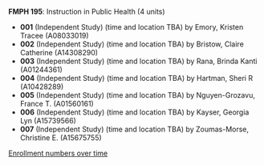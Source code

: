**FMPH 195**: Instruction in Public Health (4 units)

- **001** (Independent Study) (time and location TBA) by Emory, Kristen Tracee (A08033019)
- **002** (Independent Study) (time and location TBA) by Bristow, Claire Catherine (A14308290)
- **003** (Independent Study) (time and location TBA) by Rana, Brinda Kanti (A01244361)
- **004** (Independent Study) (time and location TBA) by Hartman, Sheri R (A10428289)
- **005** (Independent Study) (time and location TBA) by Nguyen-Grozavu, France T. (A01560161)
- **006** (Independent Study) (time and location TBA) by Kayser, Georgia Lyn (A15739566)
- **007** (Independent Study) (time and location TBA) by Zoumas-Morse, Christine E. (A15675755)

[Enrollment numbers over time](./FMPH195.tsv)
